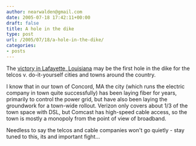 ```yaml
---
author: nearwalden@gmail.com
date: 2005-07-18 17:42:11+00:00
draft: false
title: A hole in the dike
type: post
url: /2005/07/18/a-hole-in-the-dike/
categories:
- posts
---
```


The [victory in Lafayette, Louisiana](//www.lafayetteprofiber.com/") may be the first hole in the dike for the telcos v. do-it-yourself cities and towns around the country. 





I know that in our town of Concord, MA the city (which runs the electric company in town quite successfully) has been laying fiber for years, primarily to control the power grid, but have also been laying the groundwork for a town-wide rollout.  Verizon only covers about 1/3 of the town space with DSL, but Comcast has high-speed cable access, so the town is mostly a monopoly from the point of view of broadband.





Needless to say the telcos and cable companies won't go quietly - stay tuned to this, its and important fight…



